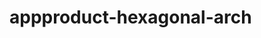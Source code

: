  # appproduct-hexagonal-arch                 
            
         
                 
            
           
               
                  
          
          
     
 
